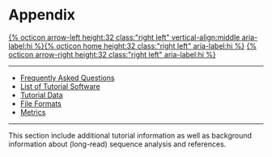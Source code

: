 # Appendix

[{% octicon arrow-left height:32 class:"right left" vertical-align:middle aria-label:hi %}](BAN.md)[{% octicon home height:32 class:"right left" aria-label:hi %}](index.md) [{% octicon arrow-right height:32 class:"right left" aria-label:hi %}](APP_DATA.md)

 ----
  * [Frequently Asked Questions](FAQs.md)
  * [List of Tutorial Software](APP_TOOLS.md)
  * [Tutorial Data](APP_DATA.md)
  * [File Formats](APP_FORM.md)
  * [Metrics](APP_STAT.md)
 
 ----

This section include additional tutorial information as well as background information about (long-read) sequence analysis and references.
